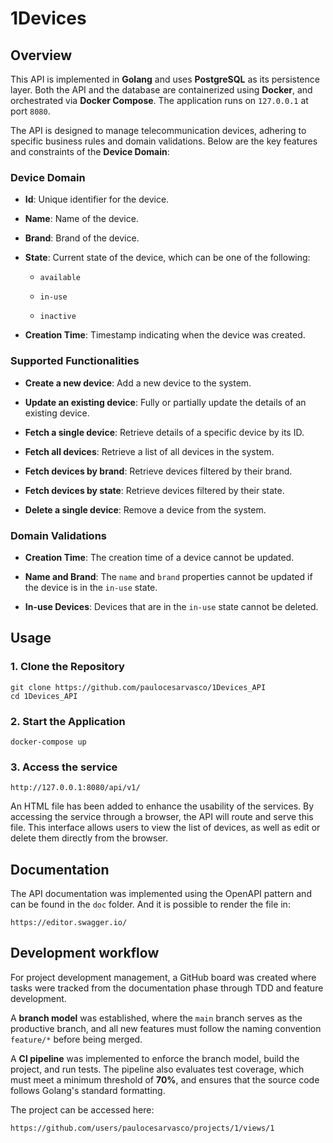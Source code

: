 # 1Devices

## Overview

This API is implemented in  **Golang**  and uses  **PostgreSQL**  as its persistence layer. Both the API and the database are containerized using  **Docker**, and orchestrated via  **Docker Compose**. The application runs on  `127.0.0.1`  at port  `8080`.

The API is designed to manage telecommunication devices, adhering to specific business rules and domain validations. Below are the key features and constraints of the  **Device Domain**:

### Device Domain

-   **Id**: Unique identifier for the device.
    
-   **Name**: Name of the device.
    
-   **Brand**: Brand of the device.
    
-   **State**: Current state of the device, which can be one of the following:
    
    -   `available`
        
    -   `in-use`
        
    -   `inactive`
        
-   **Creation Time**: Timestamp indicating when the device was created.
    

### Supported Functionalities

-   **Create a new device**: Add a new device to the system.
    
-   **Update an existing device**: Fully or partially update the details of an existing device.
    
-   **Fetch a single device**: Retrieve details of a specific device by its ID.
    
-   **Fetch all devices**: Retrieve a list of all devices in the system.
    
-   **Fetch devices by brand**: Retrieve devices filtered by their brand.
    
-   **Fetch devices by state**: Retrieve devices filtered by their state.
    
-   **Delete a single device**: Remove a device from the system.
    

### Domain Validations

-   **Creation Time**: The creation time of a device cannot be updated.
    
-   **Name and Brand**: The  `name`  and  `brand`  properties cannot be updated if the device is in the  `in-use`  state.
    
-   **In-use Devices**: Devices that are in the  `in-use`  state cannot be deleted.


## Usage

### 1. Clone the Repository

    git clone https://github.com/paulocesarvasco/1Devices_API
    cd 1Devices_API

### 2. Start the Application

    docker-compose up

### 3. Access the service

    http://127.0.0.1:8080/api/v1/

An HTML file has been added to enhance the usability of the services. By accessing the service through a browser, the API will route and serve this file. This interface allows users to view the list of devices, as well as edit or delete them directly from the browser.

## Documentation

The API documentation was implemented using the OpenAPI pattern and can be found in the `doc` folder. And it is possible to render the file in:

    https://editor.swagger.io/

## Development workflow

For project development management, a GitHub board was created where tasks were tracked from the documentation phase through TDD and feature development.

A **branch model** was established, where the `main` branch serves as the productive branch, and all new features must follow the naming convention `feature/*` before being merged.

A **CI pipeline** was implemented to enforce the branch model, build the project, and run tests. The pipeline also evaluates test coverage, which must meet a minimum threshold of **70%**, and ensures that the source code follows Golang's standard formatting.

The project can be accessed here:

    https://github.com/users/paulocesarvasco/projects/1/views/1
